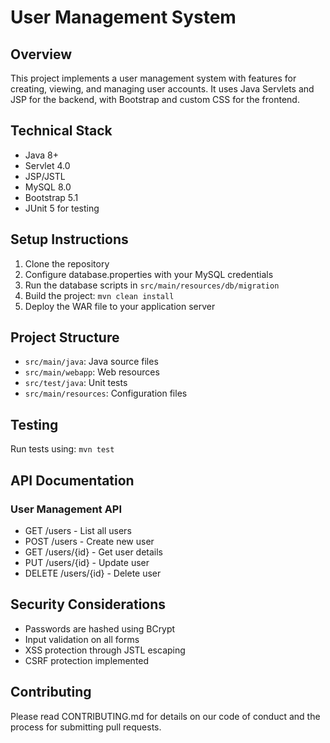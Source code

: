 # User Management System

## Overview
This project implements a user management system with features for creating, viewing, and managing user accounts. It uses Java Servlets and JSP for the backend, with Bootstrap and custom CSS for the frontend.

## Technical Stack
- Java 8+
- Servlet 4.0
- JSP/JSTL
- MySQL 8.0
- Bootstrap 5.1
- JUnit 5 for testing

## Setup Instructions
1. Clone the repository
2. Configure database.properties with your MySQL credentials
3. Run the database scripts in `src/main/resources/db/migration`
4. Build the project: `mvn clean install`
5. Deploy the WAR file to your application server

## Project Structure
- `src/main/java`: Java source files
- `src/main/webapp`: Web resources
- `src/test/java`: Unit tests
- `src/main/resources`: Configuration files

## Testing
Run tests using: `mvn test`

## API Documentation
### User Management API
- GET /users - List all users
- POST /users - Create new user
- GET /users/{id} - Get user details
- PUT /users/{id} - Update user
- DELETE /users/{id} - Delete user

## Security Considerations
- Passwords are hashed using BCrypt
- Input validation on all forms
- XSS protection through JSTL escaping
- CSRF protection implemented

## Contributing
Please read CONTRIBUTING.md for details on our code of conduct and the process for submitting pull requests.
